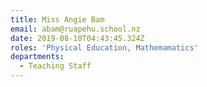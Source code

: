 ```yaml
---
title: Miss Angie Bam
email: abam@ruapehu.school.nz
date: 2019-08-10T04:43:45.324Z
roles: 'Physical Education, Mathemamatics'
departments:
  - Teaching Staff
---
```


